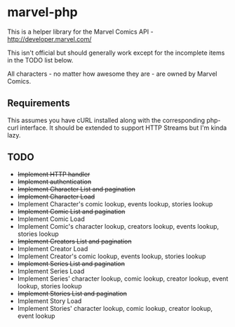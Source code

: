 marvel-php
==========

This is a helper library for the Marvel Comics API - http://developer.marvel.com/

This isn't official but should generally work except for the incomplete items in the TODO list below.

All characters - no matter how awesome they are - are owned by Marvel Comics.

## Requirements

This assumes you have cURL installed along with the corresponding php-curl interface. It should be extended to support HTTP Streams but I'm kinda lazy.

## TODO

*  ~~Implement HTTP handler~~
*  ~~Implement authentication~~
*  ~~Implement Character List and pagination~~
*  ~~Implement Character Load~~
*  Implement Character's comic lookup, events lookup, stories lookup
*  ~~Implement Comic List and pagination~~
*  Implement Comic Load
*  Implement Comic's character lookup, creators lookup, events lookup, stories lookup
*  ~~Implement Creators List and pagination~~
*  Implement Creator Load
*  Implement Creator's comic lookup, events lookup, stories lookup
*  ~~Implement Series List and pagination~~
*  Implement Series Load
*  Implement Series' character lookup, comic lookup, creator lookup, event lookup, stories lookup
*  ~~Implement Stories List and pagination~~
*  Implement Story Load
*  Implement Stories' character lookup, comic lookup, creator lookup, event lookup